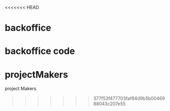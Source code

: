 <<<<<<< HEAD
# backoffice
backoffice code
=======
# projectMakers
project Makers
>>>>>>> 377f53f477703faf84d9b5b0046988043c207e55
